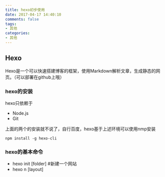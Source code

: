 ```yaml
---
title: hexo初步使用
date: 2017-04-17 14:40:10
comments: false
tags: 
- 其他
categories: 
- 其他
---
```

## Hexo
Hexo是一个可以快速搭建博客的框架，使用Markdown解析文章，生成静态的网页。（可以部署在github上哦）

### hexo的安装
hexo只依赖于

- Node.js
- Git

上面的两个的安装就不说了，自行百度，hexo基于上述环境可以使用nmp安装

```
npm install -g hexo-cli
```
### hexo的基本命令

- hexo init [folder]   #新建一个网站
- hexo n [layout] <title>    #新建一篇文章
- hexo g   #生成静态文件
- hexo d   #部署网站。
- hexo publish [layout] <filename>   #发表草稿
- hexo s   #启动服务器
- hexo clean   #清除缓存文件 (db.json) 和已生成的静态文件 (public)

### hexo的配置

配置内容来自官网

####网站
|参数|描述|
|---|----|
|title|	网站标题|
|subtitle|	网站副标题|
|description|	网站描述|
|author|	您的名字|
|language|	网站使用的语言|
|timezone	|网站时区。Hexo 默认使用您电脑的时区。时区列表。比如说：America/New_York, Japan, 和 UTC 。|

其中，description主要用于SEO，告诉搜索引擎一个关于您站点的简单描述，通常建议在其中包含您网站的关键词。author参数用于主题显示文章的作者。

####网址
|参数|	描述|	默认值|
|---------|---------|--------|
|url|	网址	|        |
|root	|网站根目录	|          |
|permalink	|文章的 永久链接 格式	|:year/:month/:day/:title/|
|permalink_defaults|	永久链接中各部分的默认值	|     |

>网站存放在子目录
如果您的网站存放在子目录中，例如 http://yoursite.com/blog，则请将您的 url 设为 http://yoursite.com/blog 并把 root 设为 /blog/。

####目录
|参数|	描述|	默认值|
|------|------|-------|
|source_dir|	资源文件夹，这个文件夹用来存放内容。|	source|
|public_dir	|公共文件夹，这个文件夹用于存放生成的站点文件。|	public|
|tag_dir	|标签文件夹|	tags|
|archive_dir|	归档文件夹|	archives|
|category_dir|	分类文件夹	|categories|
|code_dir	|Include code 文件夹|	downloads/code|
|i18n_dir|	国际化（i18n）文件夹	|:lang|
|skip_render	|跳过指定文件的渲染，您可使用 glob 表达式来匹配路径。	|     |

>提示
如果您刚刚开始接触Hexo，通常没有必要修改这一部分的值。

####文章
|参数|	描述	|默认值|
|-----|--------|-----------|
|new_post_name	|新文章的文件名称	|:title.md|
|_layout	|预设布局|	post|
|auto_spacing	|在中文和英文之间加入空格	|false|
|titlecase	|把标题转换为 title case|	false|
|external_link	|在新标签中打开链接|	true|
|filename_case|	把文件名称转换为 (1) 小写或 (2) 大写	|0|
|render_drafts	|显示草稿|	false|
|post_asset_folder	|启动 Asset 文件夹|	false|
|relative_link	|把链接改为与根目录的相对位址|	false|
|future	|显示未来的文章|	true|
|highlight	|代码块的设置|	

>相对地址
默认情况下，Hexo生成的超链接都是绝对地址。例如，如果您的网站域名为example.com,您有一篇文章名为hello，那么绝对链接可能像这样：http://example.com/hello.html，它是绝对于域名的。相对链接像这样：/hello.html，也就是说，无论用什么域名访问该站点，都没有关系，这在进行反向代理时可能用到。通常情况下，建议使用绝对地址。

####分类 & 标签
|参数|	描述|	默认值|
|-------|---------|------------|
|default_category|	默认分类|	uncategorized|
|category_map|	分类别名	|             |
|tag_map|	标签别名	|            |

####日期 / 时间格式         
Hexo 使用 Moment.js 来解析和显示时间。

|参数	|描述	|默认值|
|---------|----------|-----------|
|date_format	|日期格式|	YYYY-MM-DD|
|time_format	|时间格式|	H:mm:ss|

####分页
|参数	|描述	|默认值|
|-------|---------|---------|
|per_page|	每页显示的文章量 (0 = 关闭分页功能)	|10|
|pagination_dir|	分页目录	|page|

####扩展
|参数	|描述|
|----------|----------|
|theme	|当前主题名称。值为false时禁用主题|
|deploy|	部署部分的设置        |


###我的坑
我吧整个hexo init初始化的项目放到github个人blog下……然后github就说解析不了博客了……
然后想了想，我把master分支放hexo生成的public里面的东西，然后新建个分支放hexo的东西，这样就可以在哪里有环境就可以写，然后！！在编译器clone自己的项目，不能在同一个项目文件夹写完然后复制public的文件放到master分支，这样hexo的命令就用不了了，提示加载不到一个模块。
最后吧一个项目clone两次，一个专门该mater分支，一个写…………坑了一上午